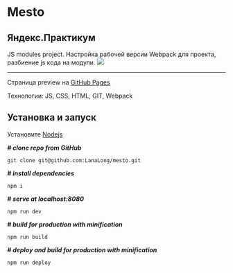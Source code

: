 Mesto
===
Яндекс.Практикум
---
JS modules project.
Настройка рабочей версии Webpack для проекта, разбиение js кода на модули. 
[![](https://img.shields.io/badge/version-1.0.6-green)](https://img.shields.io/badge/version-1.0.6-green)
***
Страница preview на [GitHub Pages](https://lanalong.github.io/mesto/)

Технологии: JS, CSS, HTML, GIT, Webpack

Установка и запуск
---
Установите [Nodejs](https://nodejs.org/en/)

***# clone repo from GitHub***

`git clone git@github.com:LanaLong/mesto.git`

***# install dependencies***

`npm i`

***# serve at localhost:8080***

`npm run dev`

***# build for production with minification***

`npm run build`

***# deploy and build for production with minification***

`npm run deploy`